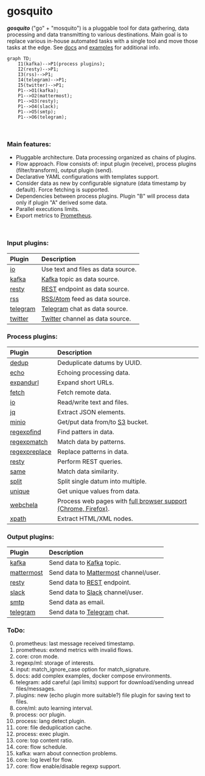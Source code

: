 # gosquito

**_gosquito_** ("go" + "mosquito") is a pluggable tool for data
gathering, data processing and data transmitting to various destinations.
Main goal is to replace various in-house automated tasks with a single tool and move those tasks at the edge. See [docs](docs/README.md) and [examples](https://github.com/livelace/gosquito-public) for additional info.

```mermaid
graph TD;
    I1(kafka)-->P1(process plugins);
    I2(resty)-->P1;
    I3(rss)-->P1;
    I4(telegram)-->P1;
    I5(twitter)-->P1;
    P1-->O1(kafka);
    P1-->O2(mattermost);
    P1-->O3(resty);
    P1-->O4(slack);
    P1-->O5(smtp);
    P1-->O6(telegram);
```

<br>

### Main features:

- Pluggable architecture. Data processing organized as chains of plugins.
- Flow approach. Flow consists of: input plugin (receive), process plugins (filter/transform), output
  plugin (send).
- Declarative YAML configurations with templates support.
- Consider data as new by configurable signature (data timestamp by default). Force fetching is supported.
- Dependencies between process plugins. Plugin "B" will process data only if plugin "A" derived some data.
- Parallel executions limits.
- Export metrics to [Prometheus](https://prometheus.io/).

<br>

### Input plugins:

| Plugin                                     | Description                                                                                    |
| :----------------------------------------- | :--------------------------------------------------------------------------------------------- |
| [io](docs/plugins/input/io.md)             | Use text and files as data source.                                                             |
| [kafka](docs/plugins/input/kafka.md)       | [Kafka](https://kafka.apache.org/) topic as data source.                                       |
| [resty](docs/plugins/input/resty.md)       | [REST](https://en.wikipedia.org/wiki/Representational_state_transfer) endpoint as data source. |
| [rss](docs/plugins/input/rss.md)           | [RSS/Atom](https://en.wikipedia.org/wiki/RSS) feed as data source.                             |
| [telegram](docs/plugins/input/telegram.md) | [Telegram](https://telegram.org/) chat as data source.                                         |
| [twitter](docs/plugins/input/twitter.md)   | [Twitter](https://twitter.com/) channel as data source.                                        |

### Process plugins:

| Plugin                                                 | Description                                                                                            |
| :----------------------------------------------------- | :----------------------------------------------------------------------------------------------------- |
| [dedup](docs/plugins/process/dedup.md)                 | Deduplicate datums by UUID.                                                                            |
| [echo](docs/plugins/process/echo.md)                   | Echoing processing data.                                                                               |
| [expandurl](docs/plugins/process/expandurl.md)         | Expand short URLs.                                                                                     |
| [fetch](docs/plugins/process/fetch.md)                 | Fetch remote data.                                                                                     |
| [io](docs/plugins/process/io.md)                       | Read/write text and files.                                                                             |
| [jq](docs/plugins/process/jq.md)                       | Extract JSON elements.                                                                                 |
| [minio](docs/plugins/process/minio.md)                 | Get/put data from/to [S3](https://en.wikipedia.org/wiki/Amazon_S3) bucket.                             |
| [regexpfind](docs/plugins/process/regexpfind.md)       | Find patters in data.                                                                                  |
| [regexpmatch](docs/plugins/process/regexpmatch.md)     | Match data by patterns.                                                                                |
| [regexpreplace](docs/plugins/process/regexpreplace.md) | Replace patterns in data.                                                                              |
| [resty](docs/plugins/process/resty.md)                 | Perform REST queries.                                                                                  |
| [same](docs/plugins/process/same.md)                   | Match data similarity.                                                                                 |
| [split](docs/plugins/process/split.md)                 | Split single datum into multiple.                                                                      |
| [unique](docs/plugins/process/unique.md)               | Get unique values from data.                                                                           |
| [webchela](docs/plugins/process/webchela.md)           | Process web pages with [full browser support (Chrome, Firefox)](https://github.com/livelace/webchela). |
| [xpath](docs/plugins/process/xpath.md)                 | Extract HTML/XML nodes.                                                                                |

### Output plugins:

| Plugin                                          | Description                                                                                  |
| :---------------------------------------------- | :------------------------------------------------------------------------------------------- |
| [kafka](docs/plugins/output/kafka.md)           | Send data to [Kafka](https://kafka.apache.org/) topic.                                       |
| [mattermost](docs/plugins/output/mattermost.md) | Send data to [Mattermost](https://mattermost.org/) channel/user.                             |
| [resty](docs/plugins/output/resty.md)           | Send data to [REST](https://en.wikipedia.org/wiki/Representational_state_transfer) endpoint. |
| [slack](docs/plugins/output/slack.md)           | Send data to [Slack](https://slack.com) channel/user.                                        |
| [smtp](docs/plugins/output/smtp.md)             | Send data as email.                                                                          |
| [telegram](docs/plugins/output/telegram.md)     | Send data to [Telegram](https://telegram.org) chat.                                          |

### ToDo:

0. prometheus: last message received timestamp.
1. prometheus: extend metrics with invalid flows.
2. core: cron mode.
3. regexp/ml: storage of interests.
4. input: match_ignore_case option for match_signature.
5. docs: add complex examples, docker compose environments.
6. telegram: add careful (api limits) support for download/sending unread files/messages.
7. plugins: new (echo plugin more suitable?) file plugin for saving text to files.
8. core/ml: auto learning interval.
9. process: ocr plugin.
10. process: lang detect plugin.
11. core: file deduplication cache.
12. process: exec plugin.
13. core: top content ratio.
14. core: flow schedule.
15. kafka: warn about connection problems.
16. core: log level for flow.
17. core: flow enable/disable regexp support.
